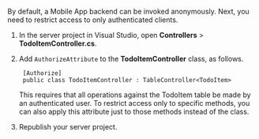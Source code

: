 
By default, a Mobile App backend can be invoked anonymously. Next, you need to restrict access to only authenticated clients.  

1. In the server project in Visual Studio, open **Controllers** > **TodoItemController.cs**.

2. Add `AuthorizeAttribute` to the **TodoItemController** class, as follows. 

        [Authorize]
        public class TodoItemController : TableController<TodoItem>
    
   This requires that all operations against the TodoItem table be made by an authenticated user. To restrict access only to specific methods, you can also apply this attribute just to those methods instead of the class.
   
3. Republish your server project.


    
